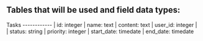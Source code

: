 ## Tables that will be used and field data types:

  Tasks
------------ |
id: integer |
name: text | 
content: text | 
user_id: integer | 
| status: string
| priority: integer
| start_date: timedate
| end_date: timedate
